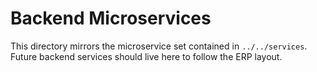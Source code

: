# Backend Microservices

This directory mirrors the microservice set contained in `../../services`.
Future backend services should live here to follow the ERP layout.
